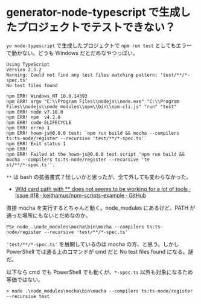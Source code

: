 # generator-node-typescript で生成したプロジェクトでテストできない？
`yo node-typescript` で生成したプロジェクトで `npm run test` としてもエラーで動かない。どうも Windows だとだめなやつっぽい。
```
Using TypeScript
Version 2.3.2
Warning: Could not find any test files matching pattern: 'test/**/*-spec.ts'
No test files found

npm ERR! Windows_NT 10.0.14393
npm ERR! argv "C:\\Program Files\\nodejs\\node.exe" "C:\\Program Files\\nodejs\\node_modules\\npm\\bin\\npm-cli.js" "run" "test"
npm ERR! node v7.10.0
npm ERR! npm  v4.2.0
npm ERR! code ELIFECYCLE
npm ERR! errno 1
npm ERR! howm-js@0.0.0 test: `npm run build && mocha --compilers ts:ts-node/register --recursive 'test/**/*-spec.ts'`
npm ERR! Exit status 1
npm ERR!
npm ERR! Failed at the howm-js@0.0.0 test script 'npm run build && mocha --compilers ts:ts-node/register --recursive 'te
st/**/*-spec.ts''.
```

`**` は bash の拡張書式？怪しいかと思ったが、全て外しても変わらなかった。
- [Wild card path with ** does not seems to be working for a lot of tools · Issue #18 · keithamus/npm-scripts-example · GitHub](https://github.com/keithamus/npm-scripts-example/issues/18)

直接 mocha を実行するとちゃんと動く。node_modules にあるけど、PATH が通った場所にもないとだめなのか。
```
PS> node .\node_modules\mocha\bin\mocha --compilers ts:ts-node/register --recursive 'test/**/*-spec.ts'
```

`'test/**/*-spec.ts'` を展開しているのは mocha の方、と思う。しかし PowerShell では通る上のコマンドが cmd だと No test files found になる。謎だ。

以下なら cmd でも PowerShell でも動くが、`*-spec.ts` 以外も対象になるため等価ではない。
```
> node .\node_modules\mocha\bin\mocha --compilers ts:ts-node/register --recursive test
```
